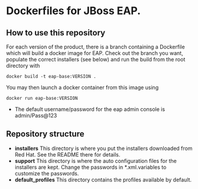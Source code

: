 # Dockerfiles for JBoss EAP.

## How to use this repository
For each version of the product, there is a branch containing a Dockerfile which will build a docker image for EAP.
Check out the branch you want, populate the correct installers (see below) and run the build from the root directory with

`docker build -t eap-base:VERSION .`

You may then launch a docker container from this image using 

`docker run eap-base:VERSION`

- The default username/password for the eap admin console is admin/Pass@123

## Repository structure
- **installers**
    This directory is where you put the installers downloaded from Red Hat. See the README there for details.
- **support**
    This directory is where the auto configuration files for the installers are kept. Change the passwords in *.xml.variables to customize the passwords.
- **default_profiles**
    This directory contains the profiles available by default.
